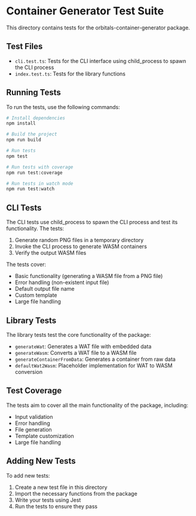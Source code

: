 # Container Generator Test Suite

This directory contains tests for the orbitals-container-generator package.

## Test Files

- `cli.test.ts`: Tests for the CLI interface using child_process to spawn the CLI process
- `index.test.ts`: Tests for the library functions

## Running Tests

To run the tests, use the following commands:

```bash
# Install dependencies
npm install

# Build the project
npm run build

# Run tests
npm test

# Run tests with coverage
npm run test:coverage

# Run tests in watch mode
npm run test:watch
```

## CLI Tests

The CLI tests use child_process to spawn the CLI process and test its functionality. The tests:

1. Generate random PNG files in a temporary directory
2. Invoke the CLI process to generate WASM containers
3. Verify the output WASM files

The tests cover:
- Basic functionality (generating a WASM file from a PNG file)
- Error handling (non-existent input file)
- Default output file name
- Custom template
- Large file handling

## Library Tests

The library tests test the core functionality of the package:

- `generateWat`: Generates a WAT file with embedded data
- `generateWasm`: Converts a WAT file to a WASM file
- `generateContainerFromData`: Generates a container from raw data
- `defaultWat2Wasm`: Placeholder implementation for WAT to WASM conversion

## Test Coverage

The tests aim to cover all the main functionality of the package, including:

- Input validation
- Error handling
- File generation
- Template customization
- Large file handling

## Adding New Tests

To add new tests:

1. Create a new test file in this directory
2. Import the necessary functions from the package
3. Write your tests using Jest
4. Run the tests to ensure they pass